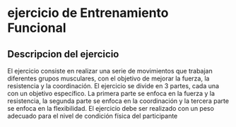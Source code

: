 # ejercicio de Entrenamiento Funcional

## Descripcion del ejercicio
El ejercicio consiste en realizar una serie de movimientos que trabajan diferentes grupos musculares,
con el objetivo de mejorar la fuerza, la resistencia y la coordinación.
El ejercicio se divide en 3 partes, cada una con un objetivo específico.
La primera parte se enfoca en la fuerza y la resistencia, la segunda parte se enfoca en la coordinación y la tercera parte se enfoca en la flexibilidad.
El ejercicio debe ser realizado con un peso adecuado para el nivel de condición física del
participante

